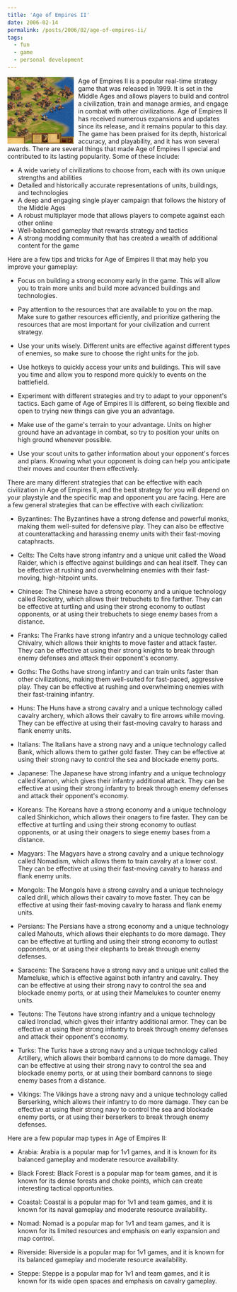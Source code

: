 ```yaml
---
title: 'Age of Empires II'
date: 2006-02-14
permalink: /posts/2006/02/age-of-empires-ii/
tags:
  - fun
  - game
  - personal development
---
```


<img width="150" alt="age of empires" src="/images/posts/age-of-empires-ii.png" style="float: left; margin-right: 10px;" /> Age of Empires II is a popular real-time strategy game that was released in 1999. It is set in the Middle Ages and allows players to build and control a civilization, train and manage armies, and engage in combat with other civilizations. Age of Empires II has received numerous expansions and updates since its release, and it remains popular to this day. The game has been praised for its depth, historical accuracy, and playability, and it has won several awards. There are several things that made Age of Empires II special and contributed to its lasting popularity. Some of these include:

* A wide variety of civilizations to choose from, each with its own unique strengths and abilities
* Detailed and historically accurate representations of units, buildings, and technologies
* A deep and engaging single player campaign that follows the history of the Middle Ages
* A robust multiplayer mode that allows players to compete against each other online
* Well-balanced gameplay that rewards strategy and tactics
* A strong modding community that has created a wealth of additional content for the game

Here are a few tips and tricks for Age of Empires II that may help you improve your gameplay:

* Focus on building a strong economy early in the game. This will allow you to train more units and build more advanced buildings and technologies.

* Pay attention to the resources that are available to you on the map. Make sure to gather resources efficiently, and prioritize gathering the resources that are most important for your civilization and current strategy.

* Use your units wisely. Different units are effective against different types of enemies, so make sure to choose the right units for the job.

* Use hotkeys to quickly access your units and buildings. This will save you time and allow you to respond more quickly to events on the battlefield.

* Experiment with different strategies and try to adapt to your opponent's tactics. Each game of Age of Empires II is different, so being flexible and open to trying new things can give you an advantage.

* Make use of the game's terrain to your advantage. Units on higher ground have an advantage in combat, so try to position your units on high ground whenever possible.

* Use your scout units to gather information about your opponent's forces and plans. Knowing what your opponent is doing can help you anticipate their moves and counter them effectively.

There are many different strategies that can be effective with each civilization in Age of Empires II, and the best strategy for you will depend on your playstyle and the specific map and opponent you are facing. Here are a few general strategies that can be effective with each civilization:

* Byzantines: The Byzantines have a strong defense and powerful monks, making them well-suited for defensive play. They can also be effective at counterattacking and harassing enemy units with their fast-moving cataphracts.

* Celts: The Celts have strong infantry and a unique unit called the Woad Raider, which is effective against buildings and can heal itself. They can be effective at rushing and overwhelming enemies with their fast-moving, high-hitpoint units.

* Chinese: The Chinese have a strong economy and a unique technology called Rocketry, which allows their trebuchets to fire farther. They can be effective at turtling and using their strong economy to outlast opponents, or at using their trebuchets to siege enemy bases from a distance.

* Franks: The Franks have strong infantry and a unique technology called Chivalry, which allows their knights to move faster and attack faster. They can be effective at using their strong knights to break through enemy defenses and attack their opponent's economy.

* Goths: The Goths have strong infantry and can train units faster than other civilizations, making them well-suited for fast-paced, aggressive play. They can be effective at rushing and overwhelming enemies with their fast-training infantry.

* Huns: The Huns have a strong cavalry and a unique technology called cavalry archery, which allows their cavalry to fire arrows while moving. They can be effective at using their fast-moving cavalry to harass and flank enemy units.

* Italians: The Italians have a strong navy and a unique technology called Bank, which allows them to gather gold faster. They can be effective at using their strong navy to control the sea and blockade enemy ports.

* Japanese: The Japanese have strong infantry and a unique technology called Kamon, which gives their infantry additional attack. They can be effective at using their strong infantry to break through enemy defenses and attack their opponent's economy.

* Koreans: The Koreans have a strong economy and a unique technology called Shinkichon, which allows their onagers to fire faster. They can be effective at turtling and using their strong economy to outlast opponents, or at using their onagers to siege enemy bases from a distance.

* Magyars: The Magyars have a strong cavalry and a unique technology called Nomadism, which allows them to train cavalry at a lower cost. They can be effective at using their fast-moving cavalry to harass and flank enemy units.

* Mongols: The Mongols have a strong cavalry and a unique technology called drill, which allows their cavalry to move faster. They can be effective at using their fast-moving cavalry to harass and flank enemy units.

* Persians: The Persians have a strong economy and a unique technology called Mahouts, which allows their elephants to do more damage. They can be effective at turtling and using their strong economy to outlast opponents, or at using their elephants to break through enemy defenses.

* Saracens: The Saracens have a strong navy and a unique unit called the Mameluke, which is effective against both infantry and cavalry. They can be effective at using their strong navy to control the sea and blockade enemy ports, or at using their Mamelukes to counter enemy units.

* Teutons: The Teutons have strong infantry and a unique technology called Ironclad, which gives their infantry additional armor. They can be effective at using their strong infantry to break through enemy defenses and attack their opponent's economy.

* Turks: The Turks have a strong navy and a unique technology called Artillery, which allows their bombard cannons to do more damage. They can be effective at using their strong navy to control the sea and blockade enemy ports, or at using their bombard cannons to siege enemy bases from a distance.

* Vikings: The Vikings have a strong navy and a unique technology called Berserking, which allows their infantry to do more damage. They can be effective at using their strong navy to control the sea and blockade enemy ports, or at using their berserkers to break through enemy defenses.

Here are a few popular map types in Age of Empires II:

* Arabia: Arabia is a popular map for 1v1 games, and it is known for its balanced gameplay and moderate resource availability.

* Black Forest: Black Forest is a popular map for team games, and it is known for its dense forests and choke points, which can create interesting tactical opportunities.

* Coastal: Coastal is a popular map for 1v1 and team games, and it is known for its naval gameplay and moderate resource availability.

* Nomad: Nomad is a popular map for 1v1 and team games, and it is known for its limited resources and emphasis on early expansion and map control.

* Riverside: Riverside is a popular map for 1v1 games, and it is known for its balanced gameplay and moderate resource availability.

* Steppe: Steppe is a popular map for 1v1 and team games, and it is known for its wide open spaces and emphasis on cavalry gameplay.
